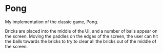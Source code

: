 # Pong

My implementation of the classic game, Pong.

Bricks are placed into the middle of the UI, and a number of balls appear on the screen. Moving the paddles on the edges of the screen, the user can hit the balls towards the bricks to try to clear all the bricks out of the middle of the screen.
